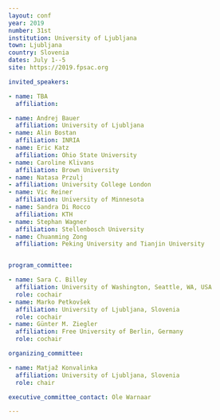 ```yaml
---
layout: conf
year: 2019
number: 31st
institution: University of Ljubljana
town: Ljubljana
country: Slovenia
dates: July 1--5
site: https://2019.fpsac.org

invited_speakers:

- name: TBA
  affiliation: 

- name: Andrej Bauer
  affiliation: University of Ljubljana
- name: Alin Bostan
  affiliation: INRIA
- name: Eric Katz
  affiliation: Ohio State University
- name: Caroline Klivans
  affiliation: Brown University
- name: Natasa Przulj
- affiliation: University College London
- name: Vic Reiner
  affiliation: University of Minnesota
- name: Sandra Di Rocco
  affiliation: KTH
- name: Stephan Wagner
  affiliation: Stellenbosch University
- name: Chuanming Zong
  affiliation: Peking University and Tianjin University


program_committee:

- name: Sara C. Billey
  affiliation: University of Washington, Seattle, WA, USA
  role: cochair
- name: Marko Petkovšek
  affiliation: University of Ljubljana, Slovenia
  role: cochair
- name: Günter M. Ziegler
  affiliation: Free University of Berlin, Germany
  role: cochair

organizing_committee:

- name: Matjaž Konvalinka
  affiliation: University of Ljubljana, Slovenia
  role: chair

executive_committee_contact: Ole Warnaar

---
```

